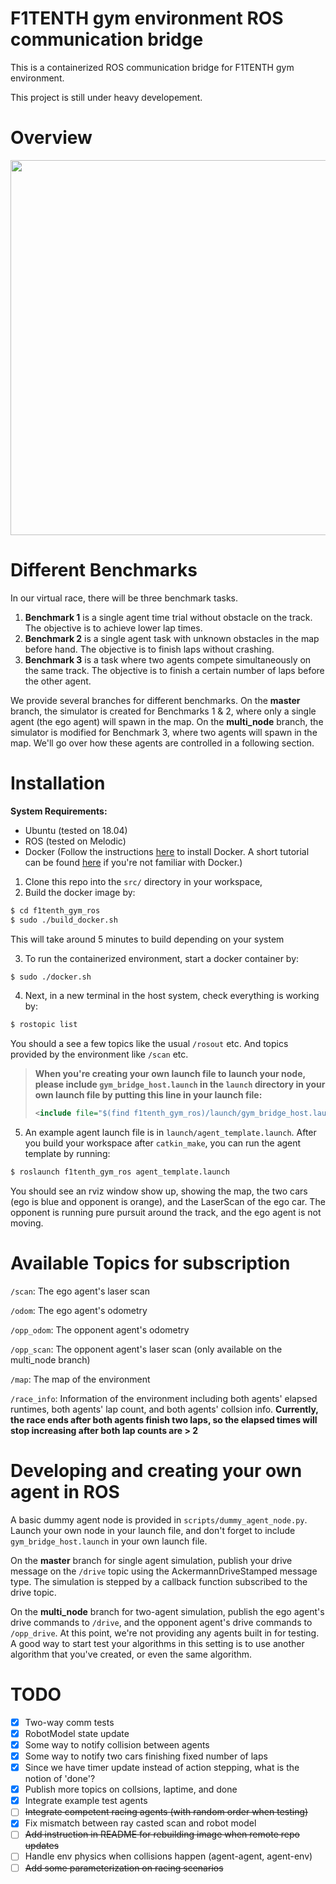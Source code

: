# F1TENTH gym environment ROS communication bridge
This is a containerized ROS communication bridge for F1TENTH gym environment.

This project is still under heavy developement.

# Overview

<img src="f1tenth_gym_ros.png" width="600">

# Different Benchmarks
In our virtual race, there will be three benchmark tasks. 

1. **Benchmark 1** is a single agent time trial without obstacle on the track. The objective is to achieve lower lap times. 
2. **Benchmark 2** is a single agent task with unknown obstacles in the map before hand. The objective is to finish laps without crashing. 
3. **Benchmark 3** is a task where two agents compete simultaneously on the same track. The objective is to finish a certain number of laps before the other agent.

We provide several branches for different benchmarks. On the **master** branch, the simulator is created for Benchmarks 1 & 2, where only a single agent (the ego agent) will spawn in the map. On the **multi_node** branch, the simulator is modified for Benchmark 3, where two agents will spawn in the map. We'll go over how these agents are controlled in a following section.

# Installation
<!---Before cloning this repo, you'll need to install Docker. Note that this environment is only tested on Ubuntu. You'll also need ROS on your host system. --->

**System Requirements:**
- Ubuntu (tested on 18.04)
- ROS (tested on Melodic)
- Docker (Follow the instructions [here](https://docs.docker.com/install/linux/docker-ce/ubuntu/) to install Docker. A short tutorial can be found [here](https://docs.docker.com/get-started/) if you're not familiar with Docker.)

1. Clone this repo into the ```src/``` directory in your workspace, 
2. Build the docker image by:
```bash
$ cd f1tenth_gym_ros
$ sudo ./build_docker.sh
```
This will take around 5 minutes to build depending on your system

3. To run the containerized environment, start a docker container by:
```bash
$ sudo ./docker.sh
```
4. Next, in a new terminal in the host system, check everything is working by:
```bash
$ rostopic list
```
You should a see a few topics like the usual ```/rosout``` etc. And topics provided by the environment like ```/scan``` etc.

> **When you're creating your own launch file to launch your node, please include ```gym_bridge_host.launch``` in the ```launch``` directory in your own launch file by putting this line in your launch file:**
> ```xml
> <include file="$(find f1tenth_gym_ros)/launch/gym_bridge_host.launch"/>
> ```

5. An example agent launch file is in ```launch/agent_template.launch```. After you build your workspace after ```catkin_make```, you can run the agent template by running:
```bash
$ roslaunch f1tenth_gym_ros agent_template.launch
```
You should see an rviz window show up, showing the map, the two cars (ego is blue and opponent is orange), and the LaserScan of the ego car. The opponent is running pure pursuit around the track, and the ego agent is not moving.

# Available Topics for subscription

```/scan```: The ego agent's laser scan

```/odom```: The ego agent's odometry

```/opp_odom```: The opponent agent's odometry

```/opp_scan```: The opponent agent's laser scan (only available on the multi_node branch)

```/map```: The map of the environment

```/race_info```: Information of the environment including both agents' elapsed runtimes, both agents' lap count, and both agents' collsion info. **Currently, the race ends after both agents finish two laps, so the elapsed times will stop increasing after both lap counts are > 2**

# Developing and creating your own agent in ROS
A basic dummy agent node is provided in ```scripts/dummy_agent_node.py```. Launch your own node in your launch file, and don't forget to include ```gym_bridge_host.launch``` in your own launch file.

On the **master** branch for single agent simulation, publish your drive message on the ```/drive``` topic using the AckermannDriveStamped message type. The simulation is stepped by a callback function subscribed to the drive topic.

On the **multi_node** branch for two-agent simulation, publish the ego agent's drive commands to ```/drive```, and the opponent agent's drive commands to ```/opp_drive```. At this point, we're not providing any agents built in for testing. A good way to start test your algorithms in this setting is to use another algorithm that you've created, or even the same algorithm.

# TODO
- [x] Two-way comm tests
- [x] RobotModel state update
- [x] Some way to notify collision between agents
- [x] Some way to notify two cars finishing fixed number of laps
- [x] Since we have timer update instead of action stepping, what is the notion of 'done'?
- [x] Publish more topics on collsions, laptime, and done
- [x] Integrate example test agents
- [ ] ~~Integrate competent racing agents (with random order when testing)~~
- [x] Fix mismatch between ray casted scan and robot model
- [ ] ~~Add instruction in README for rebuilding image when remote repo updates~~
- [ ] Handle env physics when collisions happen (agent-agent, agent-env)
- [ ] ~~Add some parameterization on racing scenarios~~
